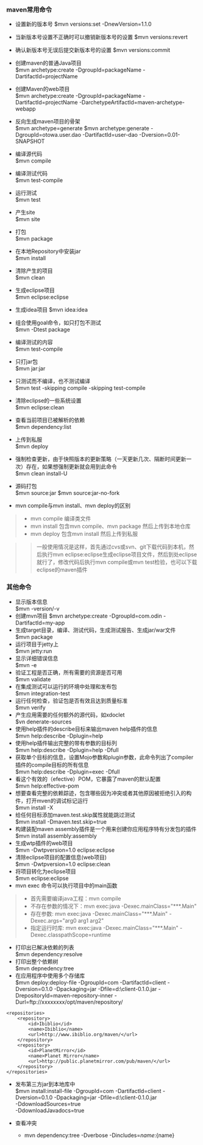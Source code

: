 
### maven常用命令

- 设置新的版本号
$mvn versions:set -DnewVersion=1.1.0
- 当新版本号设置不正确时可以撤销新版本号的设置
$mvn versions:revert
- 确认新版本号无误后提交新版本号的设置
$mvn versions:commit

- 创建maven的普通Java项目  
$mvn archetype:create -DgroupId=packageName -DartifactId=projectName
- 创建Maven的web项目  
$mvn archetype:create -DgroupId=packageName -DartifactId=projectName -DarchetypeArtifactId=maven-archetype-webapp
- 反向生成maven项目的骨架  
$mvn archetype=generate
$mvn archetype:generate -DgroupId=otowa.user.dao -DartifactId=user-dao -Dversion=0.01-SNAPSHOT
- 编译源代码  
$mvn compile
- 编译测试代码  
$mvn test-compile
- 运行测试  
$mvn test
- 产生site  
$mvn site
- 打包  
$mvn package
- 在本地Repository中安装jar  
$mvn install
- 清除产生的项目  
$mvn clean
- 生成eclipse项目  
$mvn eclipse:eclipse
- 生成idea项目
$mvn idea:idea
- 组合使用goal命令，如只打包不测试  
$mvn -Dtest package
- 编译测试的内容  
$mvn test-compile
- 只打jar包  
$mvn jar:jar
- 只测试而不编译，也不测试编译  
$mvn test -skipping compile -skipping test-compile
- 清除eclipse的一些系统设置  
$mvn eclipse:clean
- 查看当前项目已被解析的依赖  
$mvn dependency:list
- 上传到私服  
$mvn deploy
- 强制检查更新，由于快照版本的更新策略（一天更新几次、隔断时间更新一次）存在，如果想强制更新就会用到此命令  
$mvn clean install-U
- 源码打包  
$mvn source:jar
$mvn source:jar-no-fork

- mvn compile与mvn install、mvn deploy的区别
>- mvn compile 编译类文件
>- mvn install 包含mvn compile、mvn package 然后上传到本地仓库
>- mvn deploy 包含mvn install 然后上传到私服

>> 一般使用情况是这样，首先通过cvs或svn、git下载代码到本机，然后执行mvn eclipse:eclipse生成eclipse项目文件，然后到处eclipse就行了，修改代码后执行mvn compile或mvn test检验，也可以下载eclipse的maven插件 

### 其他命令

- 显示版本信息  
$mvn -version/-v
- 创建mvn项目
$mvn archetype:create -DgroupId=com.odin -DartifactId=my-app
- 生成target目录，编译、测试代码，生成测试报告、生成jar/war文件  
$mvn package
- 运行项目于jetty上  
$mvn jetty:run
- 显示详细错误信息  
$mvn -e
- 验证工程是否正确，所有需要的资源是否可用  
$mvn validate
- 在集成测试可以运行的环境中处理和发布包  
$mvn integration-test
- 运行任何检查，验证包是否有效且达到质量标准  
$mvn verify
- 产生应用需要的任何额外的源代码，如xdoclet  
$vn denerate-sources
- 使用help插件的describe目标来输出maven help插件的信息  
$mvn help:describe -Dplugin=help
- 使用help插件输出完整的带有参数的目标列  
$mvn help:describe -Dplugin=help -Dfull
- 获取单个目标的信息，设置Mojo参数和plugin参数，此命令列出了compiler插件的compile目标的所有信息  
$mvn help:describe -Dplugin=exec -Dfull
- 看这个有效的（efective）POM，它暴露了maven的默认配置  
$mvn help:effective-pom
- 想要查看完整的依赖踪迹，包含哪些因为冲突或者其他原因被拒绝引入的构件，打开mven的调试标记运行  
$mvn install -X
- 给任何目标添加maven.test.skip属性就能跳过测试  
$mvn install -Dmaven.test.skip=true
- 构建装配maven assembly插件是一个用来创建你应用程序特有分发包的插件  
$mvn install assembly:assembly
- 生成wtp插件的web项目  
$mvn -Dwtpversion=1.0 eclipse:eclipse
- 清除eclipse项目的配置信息(web项目)  
$mvn -Dwtpversion=1.0 eclipse:clean
- 将项目转化为eclipse项目  
$mvn eclipse:eclipse
- mvn exec 命令可以执行项目中的main函数
>- 首先需要编译java工程：mvn compile
>- 不存在参数的情况下：mvn exec:java -Dexec.mainClass="***.Main"
>- 存在参数: mvn exec:java -Dexec.mainClass="***.Main" -Dexec.args="arg0 arg1 arg2"
>- 指定运行时库: mvn exec:java -Dexec.mainClass="***.Main" -Dexec.classpathScope=runtime

- 打印出已解决依赖的列表  
$mvn dependency:resolve
- 打印出整个依赖树  
$mvn depnedency:tree
- 在应用程序中使用多个存储库  
$mvn deploy:deploy-file -DgroupId=com -DartifactId=client -Dversion=0.1.0 -Dpackaging=jar -Dfile=d:\client-0.1.0.jar -DrepositoryId=maven-repository-inner -Durl=ftp://xxxxxxxx/opt/maven/repository/
```
<repositories>    
    <repository>     
        <id>Ibiblio</id>     
        <name>Ibiblio</name>     
        <url>http://www.ibiblio.org/maven/</url>   
    </repository>   
    <repository>     
        <id>PlanetMirror</id>     
        <name>Planet Mirror</name>     
        <url>http://public.planetmirror.com/pub/maven/</url>   
    </repository>  
</repositories>
```

- 发布第三方jar到本地库中  
$mvn install:install-file -DgroupId=com -DartifactId=client -Dversion=0.1.0 -Dpackaging=jar -Dfile=d:\client-0.1.0.jar  
-DdownloadSources=true  
-DdownloadJavadocs=true  


- 查看冲突
  - mvn dependency:tree -Dverbose -Dincludes=${name}:${name}  


